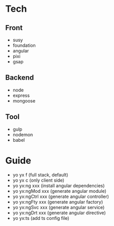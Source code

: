 # Tech

## Front
- susy
- foundation 
- angular
- pixi
- gsap

## Backend
- node
- express
- mongoose

## Tool
- gulp
- nodemon
- babel

# Guide
- yo yx f (full stack, default)
- yo yx c (only client side)
- yo yx:ng xxx (install angular dependencies)
- yo yx:ngMod xxx (generate angular module)
- yo yx:ngCtrl xxx (generate angular controller)
- yo yx:ngFty xxx (generate angular factory)
- yo yx:ngSvc xxx (generate angular service)
- yo yx:ngDrt xxx (generate angular directive)
- yo yx:ts (add ts config file)
